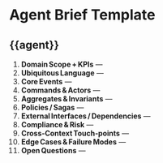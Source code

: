 # Agent Brief Template

## {{agent}}

1. **Domain Scope + KPIs** —  
2. **Ubiquitous Language** —  
3. **Core Events** —  
4. **Commands & Actors** —  
5. **Aggregates & Invariants** —  
6. **Policies / Sagas** —  
7. **External Interfaces / Dependencies** —  
8. **Compliance & Risk** —  
9. **Cross‑Context Touch‑points** —  
10. **Edge Cases & Failure Modes** —  
11. **Open Questions** —  
